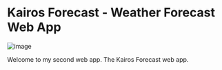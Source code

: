 <h1>Kairos Forecast - Weather Forecast Web App</h1>

![image](https://github.com/mystrax/Kairos-Forecast-Web-App/assets/91404681/1bdbdc1d-ea18-47e2-bbb3-158e9868ee83)

Welcome to my second web app. The Kairos Forecast web app.
